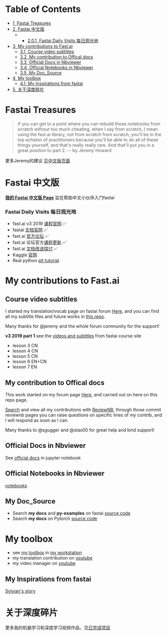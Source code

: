 
<h1>Table of Contents<span class="tocSkip"></span></h1>
<div class="toc"><ul class="toc-item"><li><span><a href="#Fastai-Treasures" data-toc-modified-id="Fastai-Treasures-1"><span class="toc-item-num">1&nbsp;&nbsp;</span>Fastai Treasures</a></span></li><li><span><a href="#Fastai-中文版" data-toc-modified-id="Fastai-中文版-2"><span class="toc-item-num">2&nbsp;&nbsp;</span>Fastai 中文版</a></span><ul class="toc-item"><li><ul class="toc-item"><li><span><a href="#Fastai-Daily-Visits-每日观光地" data-toc-modified-id="Fastai-Daily-Visits-每日观光地-2.0.1"><span class="toc-item-num">2.0.1&nbsp;&nbsp;</span>Fastai Daily Visits 每日观光地</a></span></li></ul></li></ul></li><li><span><a href="#My-contributions-to-Fast.ai" data-toc-modified-id="My-contributions-to-Fast.ai-3"><span class="toc-item-num">3&nbsp;&nbsp;</span>My contributions to Fast.ai</a></span><ul class="toc-item"><li><span><a href="#Course-video-subtitles" data-toc-modified-id="Course-video-subtitles-3.1"><span class="toc-item-num">3.1&nbsp;&nbsp;</span>Course video subtitles</a></span></li><li><span><a href="#My-contribution-to-Offical-docs" data-toc-modified-id="My-contribution-to-Offical-docs-3.2"><span class="toc-item-num">3.2&nbsp;&nbsp;</span>My contribution to Offical docs</a></span></li><li><span><a href="#Official-Docs-in-Nbviewer" data-toc-modified-id="Official-Docs-in-Nbviewer-3.3"><span class="toc-item-num">3.3&nbsp;&nbsp;</span>Official Docs in Nbviewer</a></span></li><li><span><a href="#Official-Notebooks-in-Nbviewer" data-toc-modified-id="Official-Notebooks-in-Nbviewer-3.4"><span class="toc-item-num">3.4&nbsp;&nbsp;</span>Official Notebooks in Nbviewer</a></span></li><li><span><a href="#My-Doc_Source" data-toc-modified-id="My-Doc_Source-3.5"><span class="toc-item-num">3.5&nbsp;&nbsp;</span>My Doc_Source</a></span></li></ul></li><li><span><a href="#My-toolbox" data-toc-modified-id="My-toolbox-4"><span class="toc-item-num">4&nbsp;&nbsp;</span>My toolbox</a></span><ul class="toc-item"><li><span><a href="#My-Inspirations-from-fastai" data-toc-modified-id="My-Inspirations-from-fastai-4.1"><span class="toc-item-num">4.1&nbsp;&nbsp;</span>My Inspirations from fastai</a></span></li></ul></li><li><span><a href="#关于深度碎片" data-toc-modified-id="关于深度碎片-5"><span class="toc-item-num">5&nbsp;&nbsp;</span>关于深度碎片</a></span></li></ul></div>

# Fastai Treasures

> If you can get to a point where you can rebuild those notebooks from scratch without too much cheating, when I say from scratch, I mean using the fast.ai library, not from scratch from scratch, you'll be in the top echelon of practitioners because you'll be able to do all of these things yourself, and that's really really rare. And that'll put you in a great position to part 2. -- by Jeremy Howard

更多Jeremy的建议 [见中文版页面](https://forums.fast.ai/t/fast-ai-v3-2019/39325)


# Fastai 中文版
[**我的 Fastai 中文版 Page**](https://forums.fast.ai/t/fast-ai-v3-2019/39325) 旨在帮助中文小伙伴入门fastai

### Fastai Daily Visits 每日观光地
- fast.ai v3 2019 [课程官网](https://course.fast.ai/) ✅     
- fastai [文档官网](https://docs.fast.ai/) ✅     
- fast.ai [官方论坛](https://forums.fast.ai/) ✅     
- fast.ai 论坛官方[课程更新](https://forums.fast.ai/t/faq-resources-and-official-course-updates/27934) ✅    
- fast.ai [文档改进探讨](https://forums.fast.ai/t/documentation-improvements/32550) ✅    
- Kaggle [官网](https://www.kaggle.com/)       
- Real python [plt tutorial](https://realpython.com/python-matplotlib-guide/#why-can-matplotlib-be-confusing)     

# My contributions to Fast.ai

## Course video subtitles
I started my translation/vocab page on fastai forum [Here](https://forums.fast.ai/t/deep-learning-vocab-en-vs-cn/42297?u=daniel), and you can find all my subtitle files and future works in [this repo](https://github.com/EmbraceLife/fastai_courses_translation_EN2CN). 

Many thanks for @jeremy and the whole forum community for the support!

**v3 2019 part 1**
see the [videos and subtitles](https://course.fast.ai/videos/?lesson=3) from fastai course site
- lesson 3 CN
- lesson 4 CN
- lesson 5 CN
- lesson 6 EN+CN
- lesson 7 EN

## My contribution to Offical docs
This work started on my forum page [Here](https://forums.fast.ai/t/fast-ai-v3-2019/39325/92?u=daniel), and carried out on here on this repo page. 

[Search](https://github.com/fastai/fastai/pulls?page=1&q=is%3Apr+author%3AEmbraceLife+is%3Aclosed) and view all my contributions with [ReviewNB](https://www.reviewnb.com/), through those commit reviewnb pages you can raise questions on specific lines of my contrib, and I will respond as soon as I can.

Many thanks to @sgugger and @stas00 for great help and kind support!

## Official Docs in Nbviewer
See [official docs](https://nbviewer.jupyter.org/github/fastai/fastai/tree/master/docs_src/?flush_cache=true) in jupyter notebook

## Official Notebooks in Nbviewer
[notebooks](https://nbviewer.jupyter.org/github/fastai/course-v3/tree/master/nbs/?flush_cache=true/)

## My Doc_Source
- Search **my docs** and **py-examples** on fastai [source code](https://github.com/EmbraceLife/fastai/tree/doc_source/)
- Search **my docs** on Pytorch [source code](https://github.com/EmbraceLife/doc_torch)

# My toolbox

- see [my toolbox](https://nbviewer.jupyter.org/github/EmbraceLife/fastai_treasures/tree/master/my_workstation/my_workstation.ipynb?flush_cache=true/) in [my workstation](https://nbviewer.jupyter.org/github/EmbraceLife/fastai_treasures/tree/master/my_workstation/?flush_cache=true/)
- my translation contribution on [youtube](https://www.youtube.com/timedtext_cs_panel?o=U&ar=2) 
- my video manager on [youtube](https://www.youtube.com/my_videos?o=U&ar=2)   


## My Inspirations from fastai
[Sylvian's story](https://www.fast.ai/2019/01/02/one-year-of-deep-learning/) 

# 关于深度碎片

更多我的机器学习和深度学习视频作品，见[已完成项目](https://github.com/EmbraceLife/shendusuipian#%E5%B7%B2%E5%AE%8C%E6%88%90%E9%A1%B9%E7%9B%AE)


```python

```
